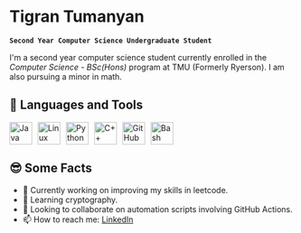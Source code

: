 # Tigran Tumanyan

**`Second Year Computer Science Undergraduate Student`** 

I'm a second year computer science student currently enrolled in the *Computer Science - BSc(Hons)* program at TMU (Formerly Ryerson). I am also pursuing a minor in math. 

## 🧰 Languages and Tools

<div style="display: flex; align-items: center; gap: 10px;">
  <img src="https://cdn.jsdelivr.net/gh/devicons/devicon/icons/java/java-original.svg" alt="Java" width="40" height="40"/>
  <img src="https://cdn.jsdelivr.net/gh/devicons/devicon/icons/linux/linux-original.svg" alt="Linux" width="40" height="40"/>
  <img src="https://cdn.jsdelivr.net/gh/devicons/devicon/icons/python/python-original.svg" alt="Python" width="40" height="40"/>
  <img src="https://cdn.jsdelivr.net/gh/devicons/devicon/icons/cplusplus/cplusplus-original.svg" alt="C++" width="40" height="40"/>
  <img src="https://cdn.jsdelivr.net/gh/devicons/devicon/icons/github/github-original.svg" alt="GitHub" width="40" height="40"/>
  <img src="https://cdn.jsdelivr.net/gh/devicons/devicon/icons/bash/bash-original.svg" alt="Bash" width="40" height="40"/>
</div>

## 😎 Some Facts

- 🔭 Currently working on improving my skills in leetcode. 
- 🌱 Learning cryptography. 
- 👯 Looking to collaborate on automation scripts involving GitHub Actions. 
- 📫 How to reach me: [LinkedIn](https://www.linkedin.com/in/tigran-tumanyan/)
